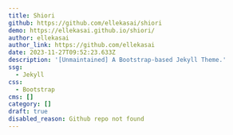 ```yaml
---
title: Shiori
github: https://github.com/ellekasai/shiori
demo: https://ellekasai.github.io/shiori/
author: ellekasai
author_link: https://github.com/ellekasai
date: 2023-11-27T09:52:23.633Z
description: '[Unmaintained] A Bootstrap-based Jekyll Theme.'
ssg:
  - Jekyll
css:
  - Bootstrap
cms: []
category: []
draft: true
disabled_reason: Github repo not found
---
```

